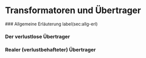 <!-- !split -->
<!-- jupyter-book 07_lec.md -->
# Transformatoren und Übertrager

<div id="sec:trafo"></div>
### Allgemeine Erläuterung
label(sec:allg-erl)

### Der verlustlose Übertrager
<div id="sec:verl-uebertr"></div>

### Realer (verlustbehafteter) Übertrager
<div id="sec:real-uebertr"></div>

<!-- !split -->

